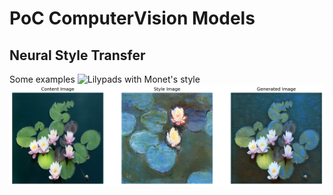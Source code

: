 # PoC ComputerVision Models
## Neural Style Transfer
Some examples
![Lilypads with Monet's style](images/style_transfer_1.png)
![Lilypads with Monet's style](images/style_transfer_2.png)
